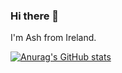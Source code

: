 ### Hi there 👋

I'm Ash from Ireland.

[![Anurag's GitHub stats](https://github-readme-stats.vercel.app/api?username=ash-fallon)](https://github.com/anuraghazra/github-readme-stats)
